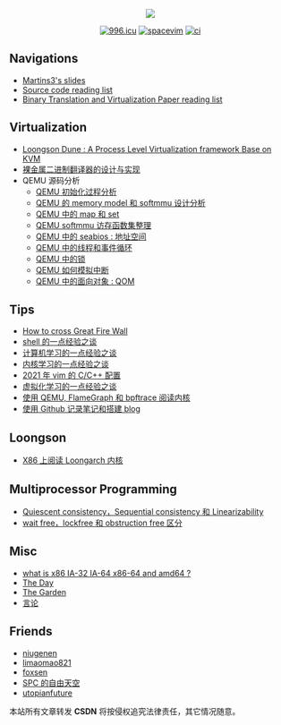 <p align="center">
  <p align="center">
      <img src="https://github-readme-stats.vercel.app/api?username=Martins3&count_private=true" />
  </p>
  <p align="center">
    <a href="https://996.icu"><img src="https://img.shields.io/badge/link-996.icu-red.svg" alt="996.icu" /></a>
    <a href="https://spacevim.org/"><img src="https://spacevim.org/img/build-with-SpaceVim.svg" alt="spacevim" /></a>
    <a href="https://github.com/martins3/Martins3.github.io"><img src="https://github.com/martins3/Martins3.github.io/actions/workflows/lint-md.yml/badge.svg" alt="ci" /></a>
  </p>
</p>

## Navigations
- [Martins3's slides](https://martins3.github.io/ppt)
- [Source code reading list](./source-code-reading-list.md)
- [Binary Translation and Virtualization Paper reading list](./paper-reading-list.md)

## Virtualization
- [Loongson Dune : A Process Level Virtualization framework Base on KVM](https://github.com/Martins3/loongson-dune)
- [裸金属二进制翻译器的设计与实现](https://martins3.github.io/ppt/repo/2021-8-24/index.html)
- QEMU 源码分析
  - [QEMU 初始化过程分析](./qemu/init.md)
  - [QEMU 的 memory model 和 softmmu 设计分析](./qemu/memory.md)
  - [QEMU 中的 map 和 set](./qemu/map.md)
  - [QEMU softmmu 访存函数集整理](./qemu/softmmu-functions.md)
  - [QEMU 中的 seabios : 地址空间](./qemu/bios-memory.md)
  - [QEMU 中的线程和事件循环](./qemu/threads.md)
  - [QEMU 中的锁](./qemu/lock.md)
  - [QEMU 如何模拟中断](./qemu/interrupt.md)
  - [QEMU 中的面向对象 : QOM](./qemu/qom.md)

<!-- - [QEMU 中的 seabios : fw_cfg](./qemu-bios-fw_cfg.md) -->

## Tips
- [How to cross Great Fire Wall](./gfw.md)
- [shell 的一点经验之谈](./shell.md)
- [计算机学习的一点经验之谈](./learn-cs.md)
- [内核学习的一点经验之谈](./learn-linux-kernel.md)
- [2021 年 vim 的 C/C++ 配置](https://martins3.github.io/My-Linux-Config/nvim.html)
- [虚拟化学习的一点经验之谈](./learn-virtualization.md)
- [使用 QEMU, FlameGraph 和 bpftrace 阅读内核](./tips-reading-kernel.md)
- [使用 Github 记录笔记和搭建 blog](./setup-github-pages.md)

## Loongson
- [X86 上阅读 Loongarch 内核](./loongarch/ccls.md)

## Multiprocessor Programming
- [Quiescent consistency，Sequential consistency 和 Linearizability](./concurrent/linearizability.md)
- [wait free，lockfree 和 obstruction free 区分](./concurrent/lock-free.md)

## Misc
- [what is x86 IA-32 IA-64 x86-64 and amd64 ?](./x86-names.md)
- [The Day](https://martins3.github.io/theday/)
- [The Garden](http://martins3.gitee.io/garden/)
- [言论](./words.md)

## Friends
- [niugenen](https://niugenen.github.io/)
- [limaomao821](https://limaomao821.github.io/)
- [foxsen](https://foxsen.github.io)
- [SPC 的自由天空](https://blog.spcsky.com/)
- [utopianfuture](https://utopianfuture.github.io/)

本站所有文章转发 **CSDN** 将按侵权追究法律责任，其它情况随意。
